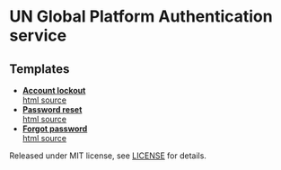 # UN Global Platform Authentication service

## Templates
- __[Account lockout](https://unglobalplatform.github.io/okta-templates/email-account-lockout.html)__<br />
  [html source](email-account-lockout.html)
- __[Password reset](https://unglobalplatform.github.io/okta-templates/email-account-password-reset-en.html)__<br />
  [html source](email-account-password-reset-en.html)
- __[Forgot password](https://unglobalplatform.github.io/okta-templates/email-forgot-password.html)__<br />
  [html source](email-forgot-password.html)

Released under MIT license, see [LICENSE](LICENSE.md) for details.
